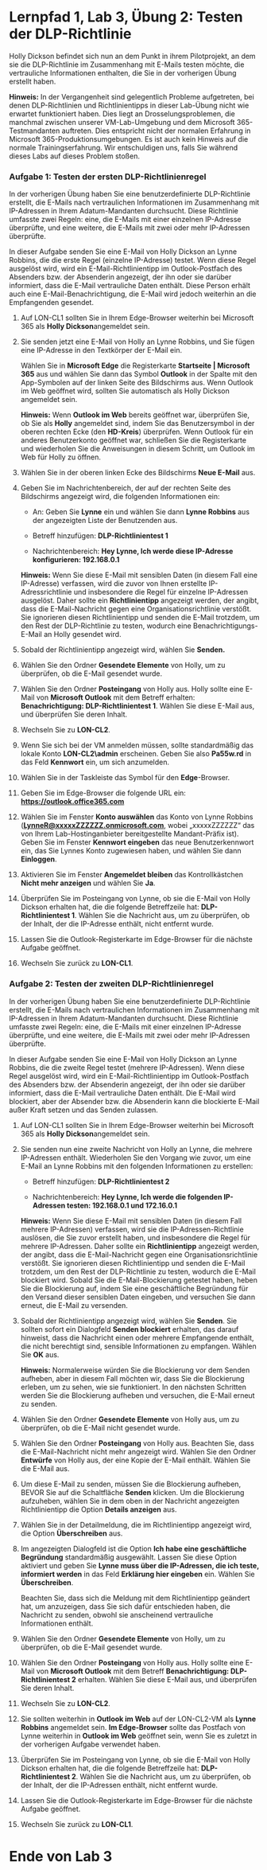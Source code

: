 # Lernpfad 1, Lab 3, Übung 2: Testen der DLP-Richtlinie

Holly Dickson befindet sich nun an dem Punkt in ihrem Pilotprojekt, an dem sie die DLP-Richtlinie im Zusammenhang mit E-Mails testen möchte, die vertrauliche Informationen enthalten, die Sie in der vorherigen Übung erstellt haben. 

**Hinweis:** In der Vergangenheit sind gelegentlich Probleme aufgetreten, bei denen DLP-Richtlinien und Richtlinientipps in dieser Lab-Übung nicht wie erwartet funktioniert haben. Dies liegt an Drosselungsproblemen, die manchmal zwischen unserer VM-Lab-Umgebung und dem Microsoft 365-Testmandanten auftreten. Dies entspricht nicht der normalen Erfahrung in Microsoft 365-Produktionsumgebungen. Es ist auch kein Hinweis auf die normale Trainingserfahrung. Wir entschuldigen uns, falls Sie während dieses Labs auf dieses Problem stoßen.

### Aufgabe 1: Testen der ersten DLP-Richtlinienregel

In der vorherigen Übung haben Sie eine benutzerdefinierte DLP-Richtlinie erstellt, die E-Mails nach vertraulichen Informationen im Zusammenhang mit IP-Adressen in Ihrem Adatum-Mandanten durchsucht. Diese Richtlinie umfasste zwei Regeln: eine, die E-Mails mit einer einzelnen IP-Adresse überprüfte, und eine weitere, die E-Mails mit zwei oder mehr IP-Adressen überprüfte. 

In dieser Aufgabe senden Sie eine E-Mail von Holly Dickson an Lynne Robbins, die die erste Regel (einzelne IP-Adresse) testet. Wenn diese Regel ausgelöst wird, wird ein E-Mail-Richtlinientipp im Outlook-Postfach des Absenders bzw. der Absenderin angezeigt, der ihn oder sie darüber informiert, dass die E-Mail vertrauliche Daten enthält. Diese Person erhält auch eine E-Mail-Benachrichtigung, die E-Mail wird jedoch weiterhin an die Empfangenden gesendet.

1. Auf LON-CL1 sollten Sie in Ihrem Edge-Browser weiterhin bei Microsoft 365 als **Holly Dickson**angemeldet sein. 

2. Sie senden jetzt eine E-Mail von Holly an Lynne Robbins, und Sie fügen eine IP-Adresse in den Textkörper der E-Mail ein. <br/>

    Wählen Sie in **Microsoft Edge** die Registerkarte **Startseite | Microsoft 365** aus und wählen Sie dann das Symbol **Outlook** in der Spalte mit den App-Symbolen auf der linken Seite des Bildschirms aus. Wenn Outlook im Web geöffnet wird, sollten Sie automatisch als Holly Dickson angemeldet sein.  <br/>

    **Hinweis:** Wenn **Outlook im Web** bereits geöffnet war, überprüfen Sie, ob Sie als **Holly** angemeldet sind, indem Sie das Benutzersymbol in der oberen rechten Ecke (den **HD-Kreis**) überprüfen. Wenn Outlook für ein anderes Benutzerkonto geöffnet war, schließen Sie die Registerkarte und wiederholen Sie die Anweisungen in diesem Schritt, um Outlook im Web für Holly zu öffnen.

3. Wählen Sie in der oberen linken Ecke des Bildschirms **Neue E-Mail** aus. 

4. Geben Sie im Nachrichtenbereich, der auf der rechten Seite des Bildschirms angezeigt wird, die folgenden Informationen ein:

    - An: Geben Sie **Lynne** ein und wählen Sie dann **Lynne Robbins** aus der angezeigten Liste der Benutzenden aus.

    - Betreff hinzufügen: **DLP-Richtlinientest 1**

    - Nachrichtenbereich: **Hey Lynne, Ich werde diese IP-Adresse konfigurieren: 192.168.0.1**

    **Hinweis:** Wenn Sie diese E-Mail mit sensiblen Daten (in diesem Fall eine IP-Adresse) verfassen, wird die zuvor von Ihnen erstellte IP-Adressrichtlinie und insbesondere die Regel für einzelne IP-Adressen ausgelöst. Daher sollte ein **Richtlinientipp** angezeigt werden, der angibt, dass die E-Mail-Nachricht gegen eine Organisationsrichtlinie verstößt. Sie ignorieren diesen Richtlinientipp und senden die E-Mail trotzdem, um den Rest der DLP-Richtlinie zu testen, wodurch eine Benachrichtigungs-E-Mail an Holly gesendet wird.

5. Sobald der Richtlinientipp angezeigt wird, wählen Sie **Senden.**

6. Wählen Sie den Ordner **Gesendete Elemente** von Holly, um zu überprüfen, ob die E-Mail gesendet wurde.

7. Wählen Sie den Ordner **Posteingang** von Holly aus. Holly sollte eine E-Mail von **Microsoft Outlook** mit dem Betreff erhalten: **Benachrichtigung: DLP-Richtlinientest 1**. Wählen Sie diese E-Mail aus, und überprüfen Sie deren Inhalt. 

8. Wechseln Sie zu **LON-CL2**. 

9. Wenn Sie sich bei der VM anmelden müssen, sollte standardmäßig das lokale Konto **LON-CL2\admin** erscheinen. Geben Sie also **Pa55w.rd** in das Feld **Kennwort** ein, um sich anzumelden. 

10. Wählen Sie in der Taskleiste das Symbol für den **Edge**-Browser.

11. Geben Sie im Edge-Browser die folgende URL ein: **https://outlook.office365.com**

12. Wählen Sie im Fenster **Konto auswählen** das Konto von Lynne Robbins (**LynneR@xxxxxZZZZZZ.onmicrosoft.com**, wobei „xxxxxZZZZZZ“ das von Ihrem Lab-Hostinganbieter bereitgestellte Mandant-Präfix ist). Geben Sie im Fenster **Kennwort eingeben** das neue Benutzerkennwort ein, das Sie Lynnes Konto zugewiesen haben, und wählen Sie dann **Einloggen**. 

13. Aktivieren Sie im Fenster **Angemeldet bleiben** das Kontrollkästchen **Nicht mehr anzeigen** und wählen Sie **Ja**.

14. Überprüfen Sie im Posteingang von Lynne, ob sie die E-Mail von Holly Dickson erhalten hat, die die folgende Betreffzeile hat: **DLP-Richtlinientest 1**. Wählen Sie die Nachricht aus, um zu überprüfen, ob der Inhalt, der die IP-Adresse enthält, nicht entfernt wurde. 

15. Lassen Sie die Outlook-Registerkarte im Edge-Browser für die nächste Aufgabe geöffnet.

16. Wechseln Sie zurück zu **LON-CL1**.

    
### Aufgabe 2: Testen der zweiten DLP-Richtlinienregel

In der vorherigen Übung haben Sie eine benutzerdefinierte DLP-Richtlinie erstellt, die E-Mails nach vertraulichen Informationen im Zusammenhang mit IP-Adressen in Ihrem Adatum-Mandanten durchsucht. Diese Richtlinie umfasste zwei Regeln: eine, die E-Mails mit einer einzelnen IP-Adresse überprüfte, und eine weitere, die E-Mails mit zwei oder mehr IP-Adressen überprüfte. 
    
In dieser Aufgabe senden Sie eine E-Mail von Holly Dickson an Lynne Robbins, die die zweite Regel testet (mehrere IP-Adressen). Wenn diese Regel ausgelöst wird, wird ein E-Mail-Richtlinientipp im Outlook-Postfach des Absenders bzw. der Absenderin angezeigt, der ihn oder sie darüber informiert, dass die E-Mail vertrauliche Daten enthält. Die E-Mail wird blockiert, aber der Absender bzw. die Absenderin kann die blockierte E-Mail außer Kraft setzen und das Senden zulassen.  

1. Auf LON-CL1 sollten Sie in Ihrem Edge-Browser weiterhin bei Microsoft 365 als **Holly Dickson**angemeldet sein. 
    
2. Sie senden nun eine zweite Nachricht von Holly an Lynne, die mehrere IP-Adressen enthält. Wiederholen Sie den Vorgang wie zuvor, um eine E-Mail an Lynne Robbins mit den folgenden Informationen zu erstellen: 

    - Betreff hinzufügen: **DLP-Richtlinientest 2**

    - Nachrichtenbereich: **Hey Lynne, Ich werde die folgenden IP-Adressen testen: 192.168.0.1 und 172.16.0.1**

    **Hinweis:** Wenn Sie diese E-Mail mit sensiblen Daten (in diesem Fall mehrere IP-Adressen) verfassen, wird sie die IP-Adressen-Richtlinie auslösen, die Sie zuvor erstellt haben, und insbesondere die Regel für mehrere IP-Adressen. Daher sollte ein **Richtlinientipp** angezeigt werden, der angibt, dass die E-Mail-Nachricht gegen eine Organisationsrichtlinie verstößt. Sie ignorieren diesen Richtlinientipp und senden die E-Mail trotzdem, um den Rest der DLP-Richtlinie zu testen, wodurch die E-Mail blockiert wird. Sobald Sie die E-Mail-Blockierung getestet haben, heben Sie die Blockierung auf, indem Sie eine geschäftliche Begründung für den Versand dieser sensiblen Daten eingeben, und versuchen Sie dann erneut, die E-Mail zu versenden.

3. Sobald der Richtlinientipp angezeigt wird, wählen Sie **Senden**. Sie sollten sofort ein Dialogfeld **Senden blockiert** erhalten, das darauf hinweist, dass die Nachricht einen oder mehrere Empfangende enthält, die nicht berechtigt sind, sensible Informationen zu empfangen. Wählen Sie **OK** aus. <br/>

    **Hinweis:** Normalerweise würden Sie die Blockierung vor dem Senden aufheben, aber in diesem Fall möchten wir, dass Sie die Blockierung erleben, um zu sehen, wie sie funktioniert. In den nächsten Schritten werden Sie die Blockierung aufheben und versuchen, die E-Mail erneut zu senden.

4. Wählen Sie den Ordner **Gesendete Elemente** von Holly aus, um zu überprüfen, ob die E-Mail nicht gesendet wurde.

5. Wählen Sie den Ordner **Posteingang** von Holly aus. Beachten Sie, dass die E-Mail-Nachricht nicht mehr angezeigt wird. Wählen Sie den Ordner **Entwürfe** von Holly aus, der eine Kopie der E-Mail enthält. Wählen Sie die E-Mail aus.

6. Um diese E-Mail zu senden, müssen Sie die Blockierung aufheben, BEVOR Sie auf die Schaltfläche **Senden** klicken. Um die Blockierung aufzuheben, wählen Sie in dem oben in der Nachricht angezeigten Richtlinientipp die Option **Details anzeigen** aus.

7. Wählen Sie in der Detailmeldung, die im Richtlinientipp angezeigt wird, die Option **Überschreiben** aus.

8. Im angezeigten Dialogfeld ist die Option **Ich habe eine geschäftliche Begründung** standardmäßig ausgewählt. Lassen Sie diese Option aktiviert und geben Sie **Lynne muss über die IP-Adressen, die ich teste, informiert werden** in das Feld **Erklärung hier eingeben** ein. Wählen Sie **Überschreiben**. <br/>

    Beachten Sie, dass sich die Meldung mit dem Richtlinientipp geändert hat, um anzuzeigen, dass Sie sich dafür entschieden haben, die Nachricht zu senden, obwohl sie anscheinend vertrauliche Informationen enthält.

9. Wählen Sie den Ordner **Gesendete Elemente** von Holly, um zu überprüfen, ob die E-Mail gesendet wurde.

10. Wählen Sie den Ordner **Posteingang** von Holly aus. Holly sollte eine E-Mail von **Microsoft Outlook** mit dem Betreff **Benachrichtigung: DLP-Richtlinientest 2** erhalten. Wählen Sie diese E-Mail aus, und überprüfen Sie deren Inhalt.
    
11. Wechseln Sie zu **LON-CL2**. 

12. Sie sollten weiterhin in **Outlook im Web** auf der LON-CL2-VM als **Lynne Robbins** angemeldet sein. **Im Edge-Browser** sollte das Postfach von Lynne weiterhin in **Outlook im Web** geöffnet sein, wenn Sie es zuletzt in der vorherigen Aufgabe verwendet haben.

13. Überprüfen Sie im Posteingang von Lynne, ob sie die E-Mail von Holly Dickson erhalten hat, die die folgende Betreffzeile hat: **DLP-Richtlinientest 2**. Wählen Sie die Nachricht aus, um zu überprüfen, ob der Inhalt, der die IP-Adressen enthält, nicht entfernt wurde. 

14. Lassen Sie die Outlook-Registerkarte im Edge-Browser für die nächste Aufgabe geöffnet.

15. Wechseln Sie zurück zu **LON-CL1**.

    
# Ende von Lab 3
